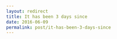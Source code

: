 ```yaml
---
layout: redirect
title: It has been 3 days since
date: 2016-06-09
permalink: post/it-has-been-3-days-since
---
```

